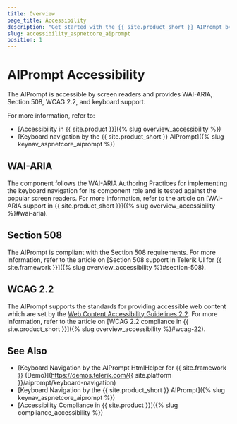 ```yaml
---
title: Overview
page_title: Accessibility
description: "Get started with the {{ site.product_short }} AIPrompt by Telerik UI and learn about its accessibility support for WAI-ARIA, Section 508, and WCAG 2.2."
slug: accessibility_aspnetcore_aiprompt
position: 1
---
```


# AIPrompt Accessibility

The AIPrompt is accessible by screen readers and provides WAI-ARIA, Section 508, WCAG 2.2, and keyboard support.

For more information, refer to:
* [Accessibility in {{ site.product }}]({% slug overview_accessibility %})
* [Keyboard navigation by the {{ site.product_short }} AIPrompt]({% slug keynav_aspnetcore_aiprompt %})

## WAI-ARIA

The component follows the WAI-ARIA Authoring Practices for implementing the keyboard navigation for its component role and is tested against the popular screen readers. For more information, refer to the article on [WAI-ARIA support in {{ site.product_short }}]({% slug overview_accessibility %}#wai-aria).

## Section 508

The AIPrompt is compliant with the Section 508 requirements. For more information, refer to the article on [Section 508 support in Telerik UI for {{ site.framework }}]({% slug overview_accessibility %}#section-508).

## WCAG 2.2

The AIPrompt supports the standards for providing accessible web content which are set by the [Web Content Accessibility Guidelines 2.2](https://www.w3.org/TR/WCAG/). For more information, refer to the article on [WCAG 2.2 compliance in {{ site.product_short }}]({% slug overview_accessibility %}#wcag-22).

## See Also

* [Keyboard Navigation by the AIPrompt HtmlHelper for {{ site.framework }} (Demo)](https://demos.telerik.com/{{ site.platform }}/aiprompt/keyboard-navigation)
* [Keyboard Navigation by the {{ site.product_short }} AIPrompt]({% slug keynav_aspnetcore_aiprompt %})
* [Accessibility Compliance in {{ site.product }}]({% slug compliance_accessibility %})
